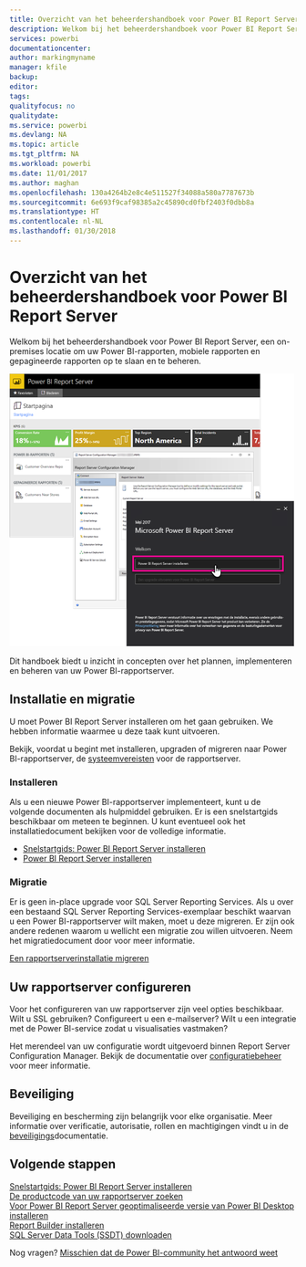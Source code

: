 ```yaml
---
title: Overzicht van het beheerdershandboek voor Power BI Report Server
description: Welkom bij het beheerdershandboek voor Power BI Report Server, een on-premises locatie om uw Power BI-rapporten, mobiele rapporten en gepagineerde rapporten op te slaan en te beheren.
services: powerbi
documentationcenter: 
author: markingmyname
manager: kfile
backup: 
editor: 
tags: 
qualityfocus: no
qualitydate: 
ms.service: powerbi
ms.devlang: NA
ms.topic: article
ms.tgt_pltfrm: NA
ms.workload: powerbi
ms.date: 11/01/2017
ms.author: maghan
ms.openlocfilehash: 130a4264b2e8c4e511527f34088a580a7787673b
ms.sourcegitcommit: 6e693f9caf98385a2c45890cd0fbf2403f0dbb8a
ms.translationtype: HT
ms.contentlocale: nl-NL
ms.lasthandoff: 01/30/2018
---
```

# <a name="administrator-handbook-overview-power-bi-report-server"></a>Overzicht van het beheerdershandboek voor Power BI Report Server
Welkom bij het beheerdershandboek voor Power BI Report Server, een on-premises locatie om uw Power BI-rapporten, mobiele rapporten en gepagineerde rapporten op te slaan en te beheren.

![](media/admin-handbook-overview/admin-handbook.png)

Dit handboek biedt u inzicht in concepten over het plannen, implementeren en beheren van uw Power BI-rapportserver.

## <a name="installing-and-migration"></a>Installatie en migratie
U moet Power BI Report Server installeren om het gaan gebruiken. We hebben informatie waarmee u deze taak kunt uitvoeren.

Bekijk, voordat u begint met installeren, upgraden of migreren naar Power BI-rapportserver, de [systeemvereisten](system-requirements.md) voor de rapportserver.

### <a name="installing"></a>Installeren
Als u een nieuwe Power BI-rapportserver implementeert, kunt u de volgende documenten als hulpmiddel gebruiken. Er is een snelstartgids beschikbaar om meteen te beginnen. U kunt eventueel ook het installatiedocument bekijken voor de volledige informatie.

* [Snelstartgids: Power BI Report Server installeren](quickstart-install-report-server.md)
* [Power BI Report Server installeren](install-report-server.md)

### <a name="migration"></a>Migratie
Er is geen in-place upgrade voor SQL Server Reporting Services. Als u over een bestaand SQL Server Reporting Services-exemplaar beschikt waarvan u een Power BI-rapportserver wilt maken, moet u deze migreren. Er zijn ook andere redenen waarom u wellicht een migratie zou willen uitvoeren. Neem het migratiedocument door voor meer informatie.

[Een rapportserverinstallatie migreren](migrate-report-server.md)

## <a name="configuring-your-report-server"></a>Uw rapportserver configureren
Voor het configureren van uw rapportserver zijn veel opties beschikbaar. Wilt u SSL gebruiken? Configureert u een e-mailserver? Wilt u een integratie met de Power BI-service zodat u visualisaties vastmaken?

Het merendeel van uw configuratie wordt uitgevoerd binnen Report Server Configuration Manager. Bekijk de documentatie over [configuratiebeheer](https://docs.microsoft.com/sql/reporting-services/install-windows/reporting-services-configuration-manager-native-mode) voor meer informatie.

## <a name="security"></a>Beveiliging
Beveiliging en bescherming zijn belangrijk voor elke organisatie. Meer informatie over verificatie, autorisatie, rollen en machtigingen vindt u in de [beveiligings](https://docs.microsoft.com/sql/reporting-services/security/reporting-services-security-and-protection)documentatie.

## <a name="next-steps"></a>Volgende stappen
[Snelstartgids: Power BI Report Server installeren](quickstart-install-report-server.md)  
[De productcode van uw rapportserver zoeken](find-product-key.md)  
[Voor Power BI Report Server geoptimaliseerde versie van Power BI Desktop installeren](install-powerbi-desktop.md)  
[Report Builder installeren](https://docs.microsoft.com/sql/reporting-services/install-windows/install-report-builder)  
[SQL Server Data Tools (SSDT) downloaden](http://go.microsoft.com/fwlink/?LinkID=616714)

Nog vragen? [Misschien dat de Power BI-community het antwoord weet](https://community.powerbi.com/)

